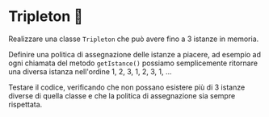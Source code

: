 # Tripleton 🛴

Realizzare una classe `Tripleton` che può avere fino a 3 istanze in memoria.

Definire una politica di assegnazione delle istanze a piacere, ad esempio ad ogni chiamata del metodo `getIstance()`
possiamo semplicemente ritornare una diversa istanza nell'ordine 1, 2, 3, 1, 2, 3, 1, ...

Testare il codice, verificando che non possano esistere più di 3 istanze diverse di quella classe
e che la politica di assegnazione sia sempre rispettata.
